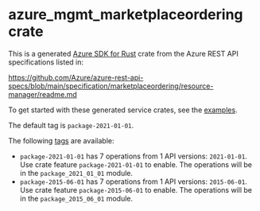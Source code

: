 # azure_mgmt_marketplaceordering crate

This is a generated [Azure SDK for Rust](https://github.com/Azure/azure-sdk-for-rust) crate from the Azure REST API specifications listed in:

https://github.com/Azure/azure-rest-api-specs/blob/main/specification/marketplaceordering/resource-manager/readme.md

To get started with these generated service crates, see the [examples](https://github.com/Azure/azure-sdk-for-rust/blob/main/services/README.md#examples).

The default tag is `package-2021-01-01`.

The following [tags](https://github.com/Azure/azure-sdk-for-rust/blob/main/services/tags.md) are available:

- `package-2021-01-01` has 7 operations from 1 API versions: `2021-01-01`. Use crate feature `package-2021-01-01` to enable. The operations will be in the `package_2021_01_01` module.
- `package-2015-06-01` has 7 operations from 1 API versions: `2015-06-01`. Use crate feature `package-2015-06-01` to enable. The operations will be in the `package_2015_06_01` module.